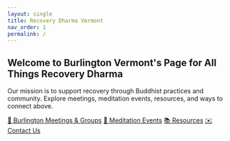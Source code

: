 ```yaml
---
layout: single
title: Recovery Dharma Vermont
nav_order: 1
permalink: /
---
```

## Welcome to Burlington Vermont's Page for All Things Recovery Dharma 

Our mission is to support recovery through Buddhist practices and community. Explore meetings, meditation events, resources, and ways to connect above.

<div class="zen-buttons">
  <a href="{{ site.baseurl }}/meetings/" class="zen-button">🪷 Burlington Meetings & Groups</a>
  <a href="{{ site.baseurl }}/meditation-events/" class="zen-button">🧘 Meditation Events</a>
  <a href="{{ site.baseurl }}/resources/" class="zen-button">📚 Resources</a>
  <a href="{{ site.baseurl }}/contact/" class="zen-button">✉️ Contact Us</a>
</div>